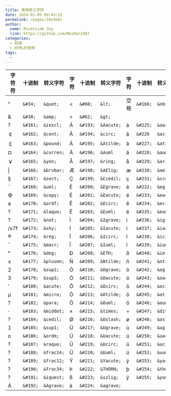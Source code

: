 ```yaml
---
title: 常用转义字符
date: 2024-01-05 09:43:22
permalink: /pages/16e3b6/
author:
  name: Riverside Joy
  link: https://github.com/MaiRen1997
categories:
  - 前端
  - HTML的使用
tags:
  - 
---
```

| 字符符 | 十进制   | 转义字符   | 字符    | 十进制   | 转义字符   | 字符 | 十进制   | 转义字符   |
| ------ | -------- | ---------- | ------- | -------- | ---------- | ---- | -------- | ---------- |
| "      | `&#34;`  | `&quot;`   | <       | `&#60;`  | `&lt;`     | 空格 | `&#160;` | `&nbsp;`   |
| &      | `&#38;`  | `&amp;`    | >       | `&#62;`  | `&gt;`     |      |          |            |
| ?      | `&#161;` | `&iexcl;`  | Á       | `&#193;` | `&Aacute;` | á    | `&#225;` | `&aacute;` |
| ￠     | `&#162;` | `&cent;`   | Â       | `&#194;` | `&circ;`   | â    | `&#226`  | `&acirc;`  |
| ￡     | `&#163;` | `&pound;`  | Ã       | `&#195;` | `&Atilde;` | ã    | `&#227;` | `&atilde;` |
| ¤      | `&#164;` | `&curren;` | Ä       | `&#196;` | `&Auml`    | ä    | `&#228;` | `&auml;`   |
| ￥     | `&#165;` | `&yen;`    | Å       | `&#197;` | `&ring;`   | å    | `&#229;` | `&aring;`  |
| \|     | `&#166;` | `&brvbar;` | Æ       | `&#198;` | `&AElig;`  | æ    | `&#230;` | `&aelig;`  |
| §      | `&#167;` | `&sect;`   | Ç       | `&#199;` | `&Ccedil;` | ç    | `&#231;` | `&ccedil;` |
| ¨      | `&#168;` | `&uml;`    | È       | `&#200;` | `&Egrave;` | è    | `&#232;` | `&egrave;` |
| ©      | `&#169;` | `&copy;`   | É       | `&#201;` | `&Eacute;` | é    | `&#233;` | `&eacute;` |
| a      | `&#170;` | `&ordf;`   | Ê       | `&#202;` | `&Ecirc;`  | ê    | `&#234;` | `&ecirc;`  |
| ?      | `&#171;` | `&laquo;`  | Ë       | `&#203;` | `&Euml;`   | ë    | `&#235;` | `&euml;`   |
| ?      | `&#172;` | `&not;`    | Ì       | `&#204;` | `&Igrave;` | ì    | `&#236;` | `&igrave;` |
| /x7f   | `&#173;` | `&shy;`    | Í       | `&#205;` | `&Iacute;` | í    | `&#237;` | `&iacute;` |
| ®      | `&#174;` | `&reg;`    | Î       | `&#206;` | `&Icirc;`  | î    | `&#238;` | `&icirc;`  |
| ˉ      | `&#175;` | `&macr;`   | Ï       | `&#207;` | `&Iuml;`   | ï    | `&#239;` | `&iuml;`   |
| °      | `&#176;` | `&deg;`    | Ð       | `&#208;` | `&ETH;`    | ð    | `&#240;` | `&ieth;`   |
| ±      | `&#177;` | `&plusmn;` | Ñ       | `&#209;` | `&Ntilde;` | ñ    | `&#241;` | `&ntilde;` |
| 2      | `&#178;` | `&sup2;`   | Ò       | `&#210;` | `&Ograve;` | ò    | `&#242;` | `&ograve;` |
| 3      | `&#179;` | `&sup3;`   | Ó       | `&#211;` | `&Oacute;` | ó    | `&#243;` | `&oacute;` |
| ′      | `&#180;` | `&acute;`  | Ô       | `&#212;` | `&Ocirc;`  | ô    | `&#244;` | `&ocirc;`  |
| μ      | `&#181;` | `&micro;`  | Õ       | `&#213;` | `&Otilde;` | õ    | `&#245;` | `&otilde;` |
| ?      | `&#182;` | `&para;`   | Ö       | `&#214;` | `&Ouml;`   | ö    | `&#246;` | `&ouml;`   |
| ·      | `&#183;` | `&middot;` | &times; | `&#215;` | `&times;`  | ÷    | `&#247;` | `&divide;` |
| ?      | `&#184;` | `&cedil;`  | Ø       | `&#216;` | `&Oslash;` | ø    | `&#248;` | `&oslash;` |
| 1      | `&#185;` | `&sup1;`   | Ù       | `&#217;` | `&Ugrave;` | ù    | `&#249;` | `&ugrave;` |
| o      | `&#186;` | `&ordm;`   | Ú       | `&#218;` | `&Uacute;` | ú    | `&#250;` | `&uacute;` |
| ?      | `&#187;` | `&raquo;`  | Û       | `&#219;` | `&Ucirc;`  | û    | `&#251;` | `&ucirc;`  |
| ?      | `&#188;` | `&frac14;` | Ü       | `&#220;` | `&Uuml;`   | ü    | `&#252;` | `&uuml;`   |
| ?      | `&#189;` | `&frac12;` | Ý       | `&#221;` | `&Yacute;` | ý    | `&#253;` | `&yacute;` |
| ?      | `&#190;` | `&frac34;` | Þ       | `&#222;` | `&THORN;`  | þ    | `&#254;` | `&thorn;`  |
| ?      | `&#191;` | `&iquest;` | ß       | `&#223;` | `&szlig;`  | ÿ    | `&#255;` | `&yuml;`   |
| À      | `&#192;` | `&Agrave;` | à       | `&#224;` | `&agrave;` |      |          |            |